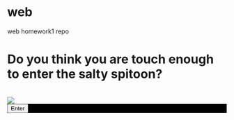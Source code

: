 # web
web homework1 repo
<h1>Do you think you are touch enough to enter the salty spitoon?</h1>
<br/>
<img src="https://i.kym-cdn.com/entries/icons/original/000/003/022/wISx2Jj91qhyzqyz10Muv1jbo1_500.jpg"/>
<div style="background:black; display:flex;justify-content:center><a href="sergey.html"><button>Enter</button></a></div>
